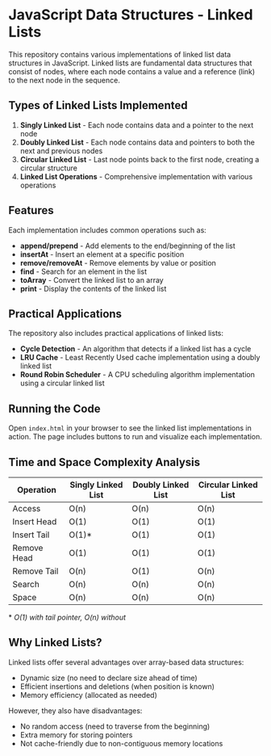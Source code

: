 # JavaScript Data Structures - Linked Lists

This repository contains various implementations of linked list data structures in JavaScript. Linked lists are fundamental data structures that consist of nodes, where each node contains a value and a reference (link) to the next node in the sequence.

## Types of Linked Lists Implemented

1. **Singly Linked List** - Each node contains data and a pointer to the next node
2. **Doubly Linked List** - Each node contains data and pointers to both the next and previous nodes
3. **Circular Linked List** - Last node points back to the first node, creating a circular structure
4. **Linked List Operations** - Comprehensive implementation with various operations

## Features

Each implementation includes common operations such as:

- **append/prepend** - Add elements to the end/beginning of the list
- **insertAt** - Insert an element at a specific position
- **remove/removeAt** - Remove elements by value or position
- **find** - Search for an element in the list
- **toArray** - Convert the linked list to an array
- **print** - Display the contents of the linked list

## Practical Applications

The repository also includes practical applications of linked lists:

- **Cycle Detection** - An algorithm that detects if a linked list has a cycle
- **LRU Cache** - Least Recently Used cache implementation using a doubly linked list
- **Round Robin Scheduler** - A CPU scheduling algorithm implementation using a circular linked list

## Running the Code

Open `index.html` in your browser to see the linked list implementations in action. The page includes buttons to run and visualize each implementation.

## Time and Space Complexity Analysis

| Operation    | Singly Linked List | Doubly Linked List | Circular Linked List |
|--------------|-------------------|-------------------|---------------------|
| Access       | O(n)              | O(n)              | O(n)                |
| Insert Head  | O(1)              | O(1)              | O(1)                |
| Insert Tail  | O(1)*             | O(1)              | O(1)                |
| Remove Head  | O(1)              | O(1)              | O(1)                |
| Remove Tail  | O(n)              | O(1)              | O(n)                |
| Search       | O(n)              | O(n)              | O(n)                |
| Space        | O(n)              | O(n)              | O(n)                |

\* _O(1) with tail pointer, O(n) without_

## Why Linked Lists?

Linked lists offer several advantages over array-based data structures:
- Dynamic size (no need to declare size ahead of time)
- Efficient insertions and deletions (when position is known)
- Memory efficiency (allocated as needed)

However, they also have disadvantages:
- No random access (need to traverse from the beginning)
- Extra memory for storing pointers
- Not cache-friendly due to non-contiguous memory locations
